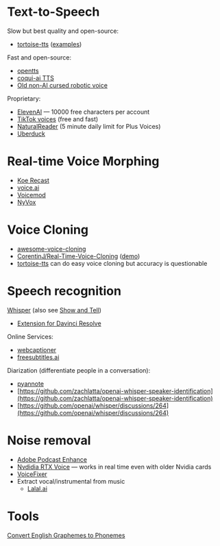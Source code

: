 # Text-to-Speech
Slow but best quality and open-source:
- [tortoise-tts](https://github.com/neonbjb/tortoise-tts) ([examples](https://nonint.com/static/tortoise_v2_examples.html))

Fast and open-source:
- [opentts](https://github.com/synesthesiam/opentts)
- [coqui-ai TTS](https://github.com/coqui-ai/TTS)
- [Old non-AI cursed robotic voice](https://discordier.github.io/sam/) 

Proprietary:
- [ElevenAI](https://beta.elevenlabs.io/) — 10000 free characters per account
- [TikTok voices](https://weilbyte.github.io/tiktok-tts/) (free and fast)
- [NaturalReader](https://www.naturalreaders.com/online/) (5 minute daily limit for Plus Voices)
- [Uberduck](https://uberduck.ai/)

# Real-time Voice Morphing
- [Koe Recast](https://koe.ai/)
- [voice.ai](https://voice.ai/)
- [Voicemod](https://www.voicemod.net/)
- [NyVox](https://www.nyvox.net/)

# Voice Cloning
- [awesome-voice-cloning](https://github.com/noicevice/awesome-voice-cloning)
- [CorentinJ/Real-Time-Voice-Cloning](https://github.com/CorentinJ/Real-Time-Voice-Cloning) ([demo](https://www.youtube.com/watch?v=-O_hYhToKoA))
- [tortoise-tts](https://github.com/neonbjb/tortoise-tts) can do easy voice cloning but accuracy is questionable

# Speech recognition
[Whisper](https://github.com/openai/whisper) (also see [Show and Tell](https://github.com/openai/whisper/discussions/categories/show-and-tell))
- [Extension for Davinci Resolve](https://github.com/octimot/StoryToolkitAI)

Online Services:
- [webcaptioner](https://webcaptioner.com/)
- [freesubtitles.ai](https://freesubtitles.ai/)

Diarization (differentiate people in a conversation):
- [pyannote](https://github.com/pyannote/pyannote-audio)
- [https://github.com/zachlatta/openai-whisper-speaker-identification](https://github.com/zachlatta/openai-whisper-speaker-identification)
- [https://github.com/openai/whisper/discussions/264](https://github.com/openai/whisper/discussions/264)

# Noise removal
- [Adobe Podcast Enhance](https://podcast.adobe.com/enhance)
- [Nvdidia RTX Voice](https://www.nvidia.com/en-us/geforce/guides/nvidia-rtx-voice-setup-guide/) — works in real time even with older Nvidia cards
- [VoiceFixer](https://huggingface.co/spaces/akhaliq/VoiceFixer)
- Extract vocal/instrumental from music
	- [Lalal.ai](https://www.lalal.ai/)

# Tools
[Convert English Graphemes to Phonemes](https://app.uberduck.ai/g2p)